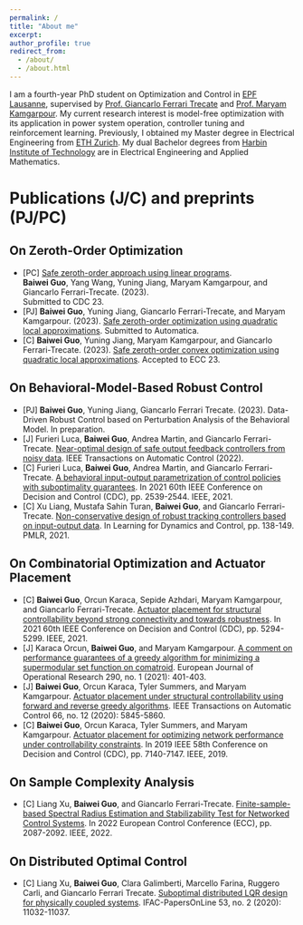 ```yaml
---
permalink: /
title: "About me"
excerpt: 
author_profile: true
redirect_from: 
  - /about/
  - /about.html
---
```



I am a fourth-year PhD student on Optimization and Control in [EPF Lausanne](https://www.epfl.ch/en/), supervised by [Prof. Giancarlo Ferrari Trecate](https://people.epfl.ch/giancarlo.ferraritrecate) and [Prof. Maryam Kamgarpour](https://people.epfl.ch/maryam.kamgarpour?lang=en). My current research interest is model-free optimization with its application in power system operation, controller tuning and reinforcement learning. Previously, I obtained my Master degree in Electrical Engineering from [ETH Zurich](https://ethz.ch/en.html). My dual Bachelor degrees from [Harbin Institute of Technology](http://en.hit.edu.cn) are in Electrical Engineering and Applied Mathematics.


# Publications (J/C) and preprints (PJ/PC)
## On Zeroth-Order Optimization 
- \[PC\] [Safe zeroth-order approach using linear programs](https://odetojsmith.github.io/bguo/files/SZO-LP-CDC23.pdf).  
         **Baiwei Guo**, Yang Wang, Yuning Jiang, Maryam Kamgarpour, and Giancarlo Ferrari-Trecate. (2023).  
         Submitted to CDC 23.
- \[PJ\] **Baiwei Guo**, Yuning Jiang, Giancarlo Ferrari-Trecate, and Maryam Kamgarpour. (2023). [Safe zeroth-order optimization using quadratic local approximations](https://odetojsmith.github.io/bguo/files/SZO-QQ-Auto.pdf). Submitted to Automatica.
- \[C\] **Baiwei Guo**, Yuning Jiang, Maryam Kamgarpour, and Giancarlo Ferrari-Trecate. (2023). [Safe zeroth-order convex optimization using quadratic local approximations](https://odetojsmith.github.io/bguo/files/SZO_QQ_ECC23.pdf). Accepted to ECC 23.

## On Behavioral-Model-Based Robust Control
- \[PJ\] **Baiwei Guo**, Yuning Jiang, Giancarlo Ferrari Trecate. (2023). Data-Driven Robust Control based on Perturbation Analysis of the Behavioral Model. In preparation.
- \[J\] Furieri Luca, **Baiwei Guo**, Andrea Martin, and Giancarlo Ferrari-Trecate. [Near-optimal design of safe output feedback controllers from noisy data](https://odetojsmith.github.io/bguo/files/BIOP_TAC_22.pdf). IEEE Transactions on Automatic Control (2022).
- \[C\] Furieri Luca, **Baiwei Guo**, Andrea Martin, and Giancarlo Ferrari-Trecate. [A behavioral input-output parametrization of control policies with suboptimality guarantees](https://odetojsmith.github.io/bguo/files/BIOP_CDC21.pdf). In 2021 60th IEEE Conference on Decision and Control (CDC), pp. 2539-2544. IEEE, 2021.
- \[C\] Xu Liang, Mustafa Sahin Turan, **Baiwei Guo**, and Giancarlo Ferrari-Trecate. [Non-conservative design of robust tracking controllers based on input-output data](https://odetojsmith.github.io/bguo/files/NC_Robust_L4DC_21.pdf). In Learning for Dynamics and Control, pp. 138-149. PMLR, 2021.

## On Combinatorial Optimization and Actuator Placement
- \[C\] **Baiwei Guo**, Orcun Karaca, Sepide Azhdari, Maryam Kamgarpour, and Giancarlo Ferrari-Trecate. [Actuator placement for structural controllability beyond strong connectivity and towards robustness](https://odetojsmith.github.io/bguo/files/AP_Good_CDC21.pdf). In 2021 60th IEEE Conference on Decision and Control (CDC), pp. 5294-5299. IEEE, 2021.
- \[J\] Karaca Orcun, **Baiwei Guo**, and Maryam Kamgarpour. [A comment on performance guarantees of a greedy algorithm for minimizing a supermodular set function on comatroid](https://odetojsmith.github.io/bguo/files/AP_Comment_EJOR_21.pdf). European Journal of Operational Research 290, no. 1 (2021): 401-403.
- \[J\] **Baiwei Guo**, Orcun Karaca, Tyler Summers, and Maryam Kamgarpour. [Actuator placement under structural controllability using forward and reverse greedy algorithms](https://odetojsmith.github.io/bguo/files/AP_TAC_20.pdf). IEEE Transactions on Automatic Control 66, no. 12 (2020): 5845-5860.
- \[C\] **Baiwei Guo**, Orcun Karaca, Tyler Summers, and Maryam Kamgarpour. [Actuator placement for optimizing network performance under controllability constraints](https://odetojsmith.github.io/bguo.github.io/files/AP_CDC19.pdf). In 2019 IEEE 58th Conference on Decision and Control (CDC), pp. 7140-7147. IEEE, 2019.

## On Sample Complexity Analysis
- \[C\] Liang Xu, **Baiwei Guo**, and Giancarlo Ferrari-Trecate. [Finite-sample-based Spectral Radius Estimation and Stabilizability Test for Networked Control Systems](https://odetojsmith.github.io/bguo/files/Stab_Ana_ECC21.pdf). In 2022 European Control Conference (ECC), pp. 2087-2092. IEEE, 2022.

## On Distributed Optimal Control 
- \[C\] Liang Xu, **Baiwei Guo**, Clara Galimberti, Marcello Farina, Ruggero Carli, and Giancarlo Ferrari Trecate. [Suboptimal distributed LQR design for physically coupled systems](https://odetojsmith.github.io/bguo/files/D_LQR_IFAC_20.pdf). IFAC-PapersOnLine 53, no. 2 (2020): 11032-11037.

